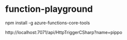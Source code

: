 # function-playground

npm install -g azure-functions-core-tools

http://localhost:7071/api/HttpTriggerCSharp?name=pippo